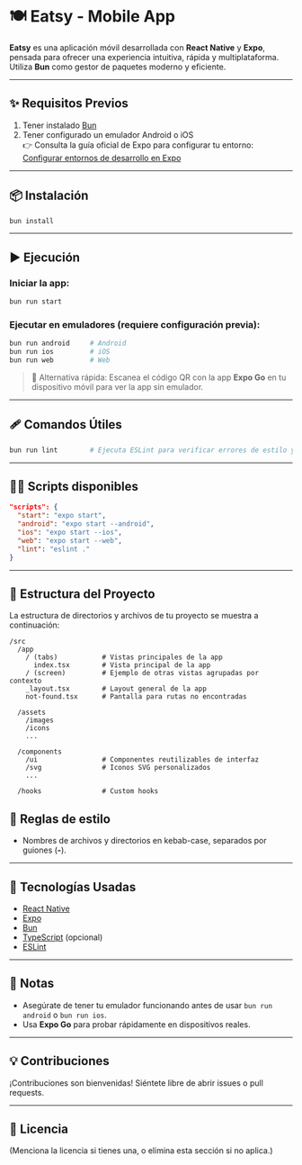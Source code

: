 # 🍽️ Eatsy - Mobile App

**Eatsy** es una aplicación móvil desarrollada con **React Native** y **Expo**, pensada para ofrecer una experiencia intuitiva, rápida y multiplataforma. Utiliza **Bun** como gestor de paquetes moderno y eficiente.

---

## ✨ Requisitos Previos

1. Tener instalado [Bun](https://bun.sh/)
2. Tener configurado un emulador Android o iOS  
   👉 Consulta la guía oficial de Expo para configurar tu entorno:  
   [Configurar entornos de desarrollo en Expo](https://docs.expo.dev/workflow/android-studio-emulator/)

---

## 📦 Instalación

```bash
bun install
```

---

## ▶️ Ejecución

### Iniciar la app:

```bash
bun run start
```

### Ejecutar en emuladores (requiere configuración previa):

```bash
bun run android     # Android
bun run ios         # iOS
bun run web         # Web
```

> 📱 Alternativa rápida: Escanea el código QR con la app **Expo Go** en tu dispositivo móvil para ver la app sin emulador.

---

## 🩹 Comandos Útiles

```bash
bun run lint        # Ejecuta ESLint para verificar errores de estilo y sintaxis
```

---

## 👨‍💻 Scripts disponibles

```json
"scripts": {
  "start": "expo start",
  "android": "expo start --android",
  "ios": "expo start --ios",
  "web": "expo start --web",
  "lint": "eslint ."
}
```

---

## 📂 Estructura del Proyecto

La estructura de directorios y archivos de tu proyecto se muestra a continuación:

```
/src
  /app
    / (tabs)           # Vistas principales de la app
      index.tsx        # Vista principal de la app
    / (screen)         # Ejemplo de otras vistas agrupadas por contexto
    _layout.tsx        # Layout general de la app
    not-found.tsx      # Pantalla para rutas no encontradas

  /assets
    /images
    /icons
    ...

  /components
    /ui                # Componentes reutilizables de interfaz
    /svg               # Iconos SVG personalizados
    ...

  /hooks               # Custom hooks
```

<!-- podrías hacer una sección de las reglas de estilo de la estructura de directorios -->

## 📝 Reglas de estilo

- Nombres de archivos y directorios en kebab-case, separados por guiones (**-**).

---

## 📲 Tecnologías Usadas

- [React Native](https://reactnative.dev/)
- [Expo](https://expo.dev/)
- [Bun](https://bun.sh/)
- [TypeScript](https://www.typescriptlang.org/) (opcional)
- [ESLint](https://eslint.org/)

---

## 📌 Notas

- Asegúrate de tener tu emulador funcionando antes de usar `bun run android` o `bun run ios`.
- Usa **Expo Go** para probar rápidamente en dispositivos reales.

---

## 💡 Contribuciones

¡Contribuciones son bienvenidas! Siéntete libre de abrir issues o pull requests.

---

## 📝 Licencia

(Menciona la licencia si tienes una, o elimina esta sección si no aplica.)
